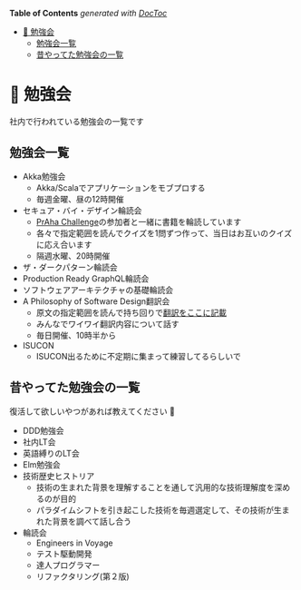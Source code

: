 <!-- START doctoc generated TOC please keep comment here to allow auto update -->
<!-- DON'T EDIT THIS SECTION, INSTEAD RE-RUN doctoc TO UPDATE -->
**Table of Contents**  *generated with [DocToc](https://github.com/thlorenz/doctoc)*

- [📄 勉強会](#-%E5%8B%89%E5%BC%B7%E4%BC%9A)
  - [勉強会一覧](#%E5%8B%89%E5%BC%B7%E4%BC%9A%E4%B8%80%E8%A6%A7)
  - [昔やってた勉強会の一覧](#%E6%98%94%E3%82%84%E3%81%A3%E3%81%A6%E3%81%9F%E5%8B%89%E5%BC%B7%E4%BC%9A%E3%81%AE%E4%B8%80%E8%A6%A7)

<!-- END doctoc generated TOC please keep comment here to allow auto update -->

# 📄 勉強会
社内で行われている勉強会の一覧です

## 勉強会一覧
- Akka勉強会
	- Akka/Scalaでアプリケーションをモブプロする
	- 毎週金曜、昼の12時開催
- セキュア・バイ・デザイン輪読会
	- [PrAha Challenge](https://praha-challenge.com)の参加者と一緒に書籍を輪読しています
	- 各々で指定範囲を読んでクイズを1問ずつ作って、当日はお互いのクイズに応え合います
	- 隔週水曜、20時開催
- ザ・ダークパターン輪読会
- Production Ready GraphQL輪読会
- ソフトウェアアーキテクチャの基礎輪読会
- A Philosophy of Software Design翻訳会
	- 原文の指定範囲を読んで持ち回りで[翻訳をここに記載](https://zenn.dev/gn_t_k/scraps/44ae79aa8e1caa)
	- みんなでワイワイ翻訳内容について話す
	- 毎日開催、10時半から
- ISUCON
	- ISUCON出るために不定期に集まって練習してるらしいで


## 昔やってた勉強会の一覧
復活して欲しいやつがあれば教えてください 👐 

- DDD勉強会
- 社内LT会
- 英語縛りのLT会
- Elm勉強会
- 技術歴史ヒストリア
	- 技術の生まれた背景を理解することを通して汎用的な技術理解度を深めるのが目的
	- パラダイムシフトを引き起こした技術を毎週選定して、その技術が生まれた背景を調べて話し合う
- 輪読会
	- Engineers in Voyage
	- テスト駆動開発
	- 達人プログラマー
	- リファクタリング(第２版)

